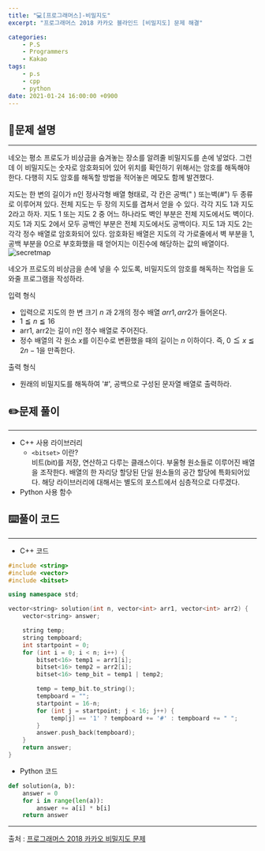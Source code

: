 ```yaml
---
title: "💻[프로그래머스]-비밀지도"
excerpt: "프로그래머스 2018 카카오 블라인드 [비밀지도] 문제 해결"

categories:
    - P.S
    - Programmers
    - Kakao
tags:
    - p.s
    - cpp
    - python
date: 2021-01-24 16:00:00 +0900
---
```


## 📖문제 설명
---
네오는 평소 프로도가 비상금을 숨겨놓는 장소를 알려줄 비밀지도를 손에 넣었다. 그런데 이 비밀지도는 숫자로 암호화되어 있어 위치를 확인하기 위해서는 암호를 해독해야 한다. 다행히 지도 암호를 해독할 방법을 적어놓은 메모도 함께 발견했다.

지도는 한 변의 길이가 n인 정사각형 배열 형태로, 각 칸은 공백(" ) 또는벽(#") 두 종류로 이루어져 있다.
전체 지도는 두 장의 지도를 겹쳐서 얻을 수 있다. 각각 지도 1과 지도 2라고 하자. 지도 1 또는 지도 2 중 어느 하나라도 벽인 부분은 전체 지도에서도 벽이다. 지도 1과 지도 2에서 모두 공백인 부분은 전체 지도에서도 공백이다.
지도 1과 지도 2는 각각 정수 배열로 암호화되어 있다.
암호화된 배열은 지도의 각 가로줄에서 벽 부분을 1, 공백 부분을 0으로 부호화했을 때 얻어지는 이진수에 해당하는 값의 배열이다.
![secretmap](../../assets/img/programmers/secret8.png)

네오가 프로도의 비상금을 손에 넣을 수 있도록, 비밀지도의 암호를 해독하는 작업을 도와줄 프로그램을 작성하라.

입력 형식
- 입력으로 지도의 한 변 크기 $n$ 과 2개의 정수 배열 $arr1, arr2$가 들어온다.
- $1 ≦ n ≦ 16$
- arr1, arr2는 길이 n인 정수 배열로 주어진다.
- 정수 배열의 각 원소 $x$를 이진수로 변환했을 때의 길이는 $n$ 이하이다. 즉, $0 ≦ x ≦ 2n - 1$을 만족한다.

출력 형식
- 원래의 비밀지도를 해독하여 '#', 공백으로 구성된 문자열 배열로 출력하라.

## ✏️문제 풀이
___
- C++ 사용 라이브러리
  - ```<bitset>``` 이란?  
  비트(bit)를 저장, 연산하고 다루는 클래스이다. 부울형 원소들로 이루어진 배열을 조작한다. 배열의 한 자리당 할당된 단일 원소들의 공간 할당에 특화되어있다. 해당 라이브러리에 대해서는 별도의 포스트에서 심층적으로 다루겠다.
- Python 사용 함수

## ⌨️풀이 코드
---
- C++ 코드

```cpp
#include <string>
#include <vector>
#include <bitset>

using namespace std;

vector<string> solution(int n, vector<int> arr1, vector<int> arr2) {
    vector<string> answer;

    string temp;
    string tempboard;
    int startpoint = 0;
    for (int i = 0; i < n; i++) {
        bitset<16> temp1 = arr1[i];
        bitset<16> temp2 = arr2[i];
        bitset<16> temp_bit = temp1 | temp2;

        temp = temp_bit.to_string();
        tempboard = "";
        startpoint = 16-n;
        for (int j = startpoint; j < 16; j++) {
            temp[j] == '1' ? tempboard += '#' : tempboard += " ";
        }
        answer.push_back(tempboard);
    }
    return answer;
}
```

- Python 코드

```python
def solution(a, b):
    answer = 0
    for i in range(len(a)):
        answer += a[i] * b[i]
    return answer
```
-----
출처 : [프로그래머스 2018 카카오 비밀지도 문제](https://programmers.co.kr/learn/courses/30/lessons/17681)